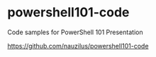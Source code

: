 # powershell101-code
Code samples for PowerShell 101 Presentation

https://github.com/nauzilus/powershell101-code
